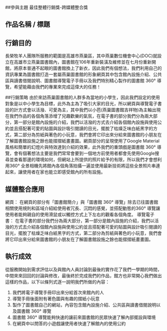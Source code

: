 ##參與主題
最佳整體行銷獎-跨媒體整合獎

## 作品名稱 / 標題


## 行銷目的
長榮牧羊人團隊所服務的範圍是高雄市燕巢區，其中燕巢數位機會中心(DOC)就設立在高雄市立燕巢圖書館內，圖書館在106年重新裝潢及維修並在七月份重新開館，將原本普通不起眼的圖書館換上了新衣，因此我們有個想法，我們利用自己的資訊專業為圖書館打造一套屬燕巢圖書館的形象網頁其中包含館內設施介紹、公共區與讀書借閱說明、圖書館導覽電子手冊以及我們特別精心製作的圖書館 360° 導覽，希望能藉由我們的專業來完成這偉大的任務！

##行銷策略
由於來訪燕巢圖書館的人群多為當地的小學生，因此我們設定的使用對象是以中小學生為目標，此外為主為了吸引大家的目光，所以網頁與導覽電子書設的計方式會以活潑、可愛為主，其中我們以小芭(燕巢圖書館吉祥物)為主軸出現在我們作品的各個角落添增了兒趣歡樂的氣氛，在電子書的部分我們分為兩大部分，第一部分是館內設施的介紹，我們以活潑的方式去介紹各個館內設施與使用公約並且搭配著可愛的貼圖與設計吸引閱讀的目光，擺脫了枯燥乏味白紙黑字的方式，第二部分為剪紙與著色的小玩意，我們會將它印出來分給來圖書館的小朋友在了解圖書館設施之餘也能摺摺紙畫畫圖。網頁部分的呈現使用了Google Material風格和簡單的幻燈片與特效達到介紹的效果，此外我們的重頭戲是圖書館 360° 導覽，會有個著想法主要是我們常常會要到一個地方前使用者都會先使用Google搜尋並查看那邊的環境如何，但網站上所提供的照片給予的有限，所以我們才會想利用360° 全景相機先將館內各個角落拍攝一遍並使用最新技術將這些全景照片串連起來，讓使用者在家也能立即感受館內的所有設施。

## 媒體整合應用
網頁：
在網頁的部分有「圖書館簡介」與「圖書館 360° 導覽」除去已往圖書館相關使用規則和區域介紹給使用者冗長、沉悶的感覺，並搭配動態的360° 導覽讓使用者能夠親自的使用滑鼠或以觸控方式上下左右的觀看各個角度。
導覽電子書：
在電子書的部分我們分為兩大部分，第一部分是館內設施的介紹，我們以活潑的方式去介紹各個館內設施與使用公約並且搭配著可愛的貼圖與設計吸引閱讀的目光，擺脫了枯燥乏味白紙黑字的方式，第二部分為剪紙與著色的小玩意，我們會將它印出來分給來圖書館的小朋友在了解圖書館設施之餘也能摺摺紙畫畫圖。

## 執行成效
從服務開始到需求評估以及與館內人員討論到最後的實作花了我們一學期的時間，中間來來回回的討論與修改，最後終於完成我們的作品，館方也非常開心我們做出這樣的作品，以下以條列式逐一說明我們所做的內容：
1.	我們將電子導覽手冊印出來分給首次來館內的人
2.	導覽手冊後面附有著色圖與有趣的摺紙小玩意
3.	製作了圖書館自己的網站，內容包含館內設施介紹、公共區與讀書借閱說明以及圖書館 360° 導覽
4.	圖書館 360° 導覽能夠快速的讓前來圖書館的民眾快速了解內部擺設與環境
5.	在網頁中以問答的小遊戲讓使用者快速了解館內的使用公約


